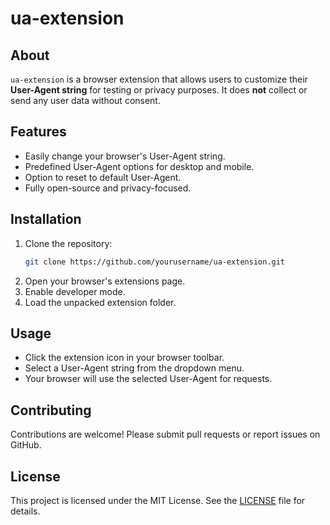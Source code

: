 # ua-extension

## About
`ua-extension` is a browser extension that allows users to customize their **User-Agent string** for testing or privacy purposes. It does **not** collect or send any user data without consent.

## Features
- Easily change your browser's User-Agent string.
- Predefined User-Agent options for desktop and mobile.
- Option to reset to default User-Agent.
- Fully open-source and privacy-focused.

## Installation
1. Clone the repository:
   ```bash
   git clone https://github.com/yourusername/ua-extension.git
   ```
2. Open your browser's extensions page.
3. Enable developer mode.
4. Load the unpacked extension folder.

## Usage
- Click the extension icon in your browser toolbar.
- Select a User-Agent string from the dropdown menu.
- Your browser will use the selected User-Agent for requests.

## Contributing
Contributions are welcome! Please submit pull requests or report issues on GitHub.

## License
This project is licensed under the MIT License. See the [LICENSE](LICENSE) file for details.

